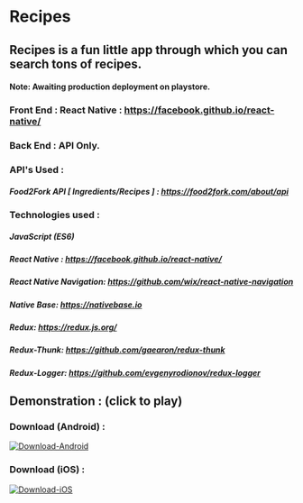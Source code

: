 # Recipes
## Recipes is a fun little app through which you can search tons of recipes.
#### Note: Awaiting production deployment on playstore.

### Front End : React Native : https://facebook.github.io/react-native/
### Back End : API Only.

### API's Used : 

##### Food2Fork API [ Ingredients/Recipes ] : https://food2fork.com/about/api

### Technologies used : 

##### JavaScript (ES6)
##### React Native : https://facebook.github.io/react-native/
##### React Native Navigation: https://github.com/wix/react-native-navigation
##### Native Base: https://nativebase.io
##### Redux: https://redux.js.org/
##### Redux-Thunk: https://github.com/gaearon/redux-thunk
##### Redux-Logger: https://github.com/evgenyrodionov/redux-logger

## Demonstration : (click to play)

### Download (Android) : 

[![Download-Android](http://www.atteztech.com/images/ZN62/10.19/android-app-on-google-play.jpg)](http://insidetimeshare.com/wp-content/uploads/2018/03/not_available.jpg "Download-Android")

### Download (iOS) :

[![Download-iOS](https://user-images.githubusercontent.com/29705703/40169265-401e2028-59e3-11e8-9e74-3ff8b34a80d8.png)](http://insidetimeshare.com/wp-content/uploads/2018/03/not_available.jpg "Download-iOS")
